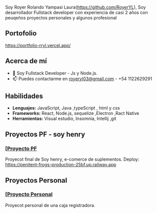 
Soy Royer Rolando Yampasi Laura(https://github.com/RoyerYL),
Soy desarrollador Fullstack developer con experiencia de casi 2 años con peuqeños proyectos personales y algunos profesional

## Portofolio 
https://portfolio-rryl.vercel.app/

## Acerca de mí
- 🌱 Soy Fullstack Developer - Js y Node.js.
- 📫 Puedes contactarme en royeryl03@gmail.com - +54 1122629291

## Habilidades
- **Lenguajes:** JavaScript, Java ,typeScript , html y css
- **Frameworks:** React, Node.js, sequelize ,Electron ,Ract Native
- **Herramientas:** Visual estudio, Insomnia, Intellij ,git 

## Proyectos PF - soy henry
### [[Proyecto PF]([https://github.com/TuNombre/Proyecto1](https://github.com/RoyerYL/Caja-registradora-1](https://github.com/Angl098/optimotech-front)))
Proyecot final de Soy henry, e-comerce de suplementos.
Deploy: https://penitent-frogs-production-25bf.up.railway.app


## Proyectos Personal
### [[Proyecto Personal](https://github.com/TuNombre/Proyecto1](https://github.com/RoyerYL/Caja-registradora-1))
Proyecot personal de una caja registradora.


